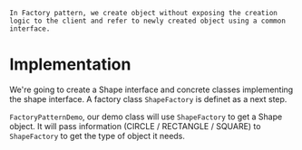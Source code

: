 `In Factory pattern, we create object without exposing the creation logic to the client and refer to newly created object using a common interface.`

# Implementation

We're going to create a Shape interface and concrete classes implementing the shape interface. A factory class `ShapeFactory` is definet as a next step.

`FactoryPatternDemo`, our demo class will use `ShapeFactory` to get a Shape object. It will pass information (CIRCLE / RECTANGLE / SQUARE) to `ShapeFactory` to get the type of object it needs.

